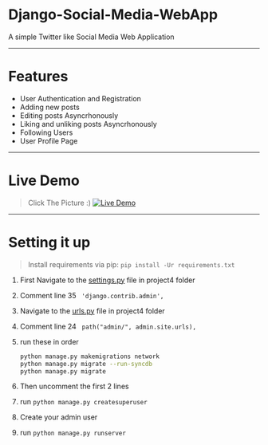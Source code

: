 
# Django-Social-Media-WebApp

A simple Twitter like Social Media Web Application

---

# Features

- User Authentication and Registration
- Adding new posts
- Editing posts Asyncrhonously
- Liking and unliking posts Asyncrhonously
- Following Users
- User Profile Page

---

# Live Demo
> Click The Picture :)
[![Live Demo](https://lh6.googleusercontent.com/Xy9u-xoi6dNACW7ot0ImWXc8GgJgtOc_GB6NhsmMBVUuLOiLyIxjrAxomfABVGBUcjPre515Utn1gnUaKvAu=w1920-h919)](https://snapperr.herokuapp.com/)

---

# Setting it up
> Install requirements via pip: `pip install -Ur requirements.txt`
1. First Navigate to the [settings.py](project4/settings.py) file in project4 folder
2. Comment line 35  ` 'django.contrib.admin',`
3. Navigate to the [urls.py](project4/urls.py) file in project4 folder
4. Comment line 24  ` path("admin/", admin.site.urls),`
5. run these in order 

    ```bash
    python manage.py makemigrations network
    python manage.py migrate --run-syncdb
    python manage.py migrate
    ```
6. Then uncomment the first 2 lines
7. run `python manage.py createsuperuser`
8. Create your admin user
9. run `python manage.py runserver`

